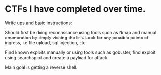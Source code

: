 # CTFs I have completed over time.


Write ups and basic instructions:


Should first be doing reconassance using tools such as Nmap and manual enumeration by simply visiting the link.
Look for any possible points of ingress, i.e file upload, sql injection, etc.


Find known exploits manually or using tools such as gobuster, find exploit using searchsploit and create a payload for attack

Main goal is getting a reverse shell.